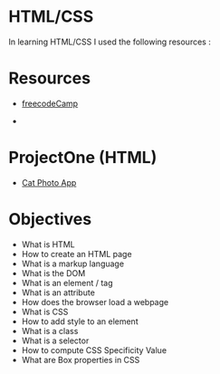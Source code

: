 # HTML/CSS

In learning HTML/CSS I used the following resources :

# Resources 
- [freecodeCamp](https://www.freecodecamp.org/learn/2022/responsive-web-design)

- 

# ProjectOne (HTML)

- [Cat Photo App](https://www.freecodecamp.org/learn/2022/responsive-web-design/#learn-html-by-building-a-cat-photo-app)


# Objectives
- What is HTML
- How to create an HTML page
- What is a markup language
- What is the DOM
- What is an element / tag
- What is an attribute
- How does the browser load a webpage
- What is CSS
- How to add style to an element
- What is a class
- What is a selector
- How to compute CSS Specificity Value
- What are Box properties in CSS

